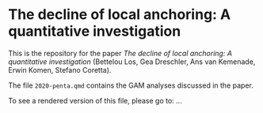 # The decline of local anchoring: A quantitative investigation

This is the repository for the paper *The decline of local anchoring: A quantitative investigation* (Bettelou Los, Gea Dreschler, Ans van Kemenade, Erwin Komen, Stefano Coretta).

The file `2020-penta.qmd` contains the GAM analyses discussed in the paper.

To see a rendered version of this file, please go to: ...